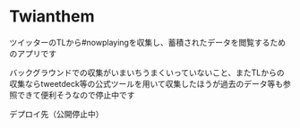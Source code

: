 # Twianthem

ツイッターのTLから#nowplayingを収集し、蓄積されたデータを閲覧するためのアプリです

バックグラウンドでの収集がいまいちうまくいっていないこと、またTLからの収集ならtweetdeck等の公式ツールを用いて収集したほうが過去のデータ等も参照できて便利そうなので停止中です

デプロイ先（公開停止中）
